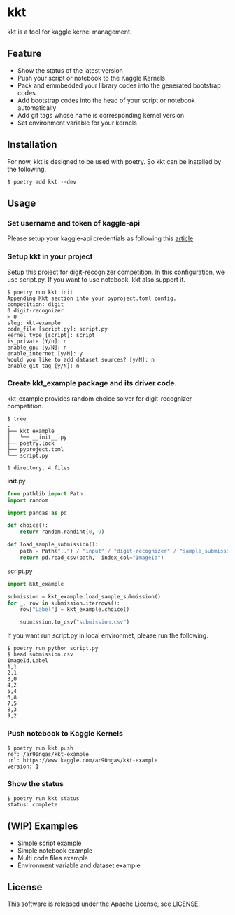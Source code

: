 # kkt
kkt is a tool for kaggle kernel management.

## Feature
* Show the status of the latest version
* Push your script or notebook to the Kaggle Kernels
* Pack and emmbedded your library codes into the generated bootstrap codes
* Add bootstrap codes into the head of your script or notebook automatically
* Add git tags whose name is corresponding kernel version
* Set environment variable for your kernels

## Installation
For now, kkt is designed to be used with poetry. So kkt can be installed by the following.

```
$ poetry add kkt --dev
```

## Usage

### Set username and token of kaggle-api
Please setup your kaggle-api credentials as following this [article](https://github.com/Kaggle/kaggle-api#api-credentials)

### Setup kkt in your project
Setup this project for [digit-recognizer competition](https://www.kaggle.com/c/digit-recognizer).
In this configuration, we use script.py. If you want to use notebook, kkt also support it.

```
$ poetry run kkt init
Appending Kkt section into your pyproject.toml config.
competition: digit
0 digit-recognizer
> 0
slug: kkt-example
code_file [script.py]: script.py
kernel_type [script]: script
is_private [Y/n]: n
enable_gpu [y/N]: n
enable_internet [y/N]: y
Would you like to add dataset sources? [y/N]: n
enable_git_tag [y/N]: n
```

### Create kkt_example package and its driver code.
kkt_example provides random choice solver for digit-recognizer competition.
```
$ tree
.
├── kkt_example
│   └── __init__.py
├── poetry.lock
├── pyproject.toml
└── script.py

1 directory, 4 files
```

__init__.py
```python
from pathlib import Path
import random

import pandas as pd

def choice():
    return random.randint(0, 9)

def load_sample_submission():
    path = Path("..") / "input" / "digit-recognizer" / "sample_submission.csv"
    return pd.read_csv(path,  index_col="ImageId")
```

script.py
```python
import kkt_example

submission = kkt_example.load_sample_submission()
for _, row in submission.iterrows():
    row["Label"] = kkt_example.choice()

    submission.to_csv("submission.csv")
```

If you want run script.py in local environmet, please run the following.
```
$ poetry run python script.py
$ head submission.csv
ImageId,Label
1,1
2,1
3,0
4,2
5,4
6,8
7,5
8,3
9,2
```

### Push notebook to Kaggle Kernels
```
$ poetry run kkt push
ref: /ar90ngas/kkt-example
url: https://www.kaggle.com/ar90ngas/kkt-example
version: 1
```

### Show the status
```
$ poetry run kkt status
status: complete
```

## (WIP) Examples
* Simple script example
* Simple notebook example
* Multi code files example
* Environment variable and dataset example

## License
This software is released under the Apache License, see [LICENSE](LICENSE).
